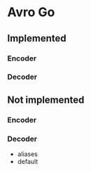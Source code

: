 # Avro Go

## Implemented
### Encoder

### Decoder

## Not implemented
### Encoder

### Decoder
- aliases
- default